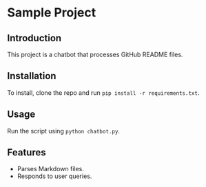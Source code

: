 # Sample Project

## Introduction
This project is a chatbot that processes GitHub README files.

## Installation
To install, clone the repo and run `pip install -r requirements.txt`.

## Usage
Run the script using `python chatbot.py`.

## Features
- Parses Markdown files.
- Responds to user queries.
